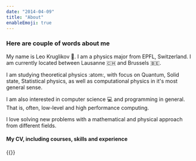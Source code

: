 ```yaml
---
date: "2014-04-09"
title: "About"
enableEmoji: true
---
```


### Here are couple of words about me

My name is Leo Kruglikov :wave:. I am a physics major from EPFL, Switzerland.
I am currently located between Lausanne :switzerland: and Brussels :belgium:.


I am studying theoretical physics :atom:, with focus on Quantum, Solid state, Statistical physics, 
as well as computational physics in it's most general sense. 

I am also interested in computer science :computer: and programming in general. 
That is, often, low-level and high performance computing.

I love solving new problems with a mathematical and physical approach from different 
fields.

#### My CV, including courses, skills and experience

{{<embed-pdf url="cv_leo_blue.pdf" hideLoader="true" hidePaginator="true">}}


